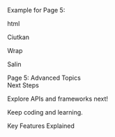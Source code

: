 Example for Page 5:

html

Ciutkan

Wrap

Salin
<div class="page" data-page="5">
    <div class="header">
        <div class="title">Page 5: Advanced Topics</div>
        <div class="icon">
            <i class="fas fa-chevron-down"></i>
        </div>
    </div>
    <div class="author">Next Steps</div>
    <div class="body">
        <p>Explore APIs and frameworks next!</p>
        <p>Keep coding and learning.</p>
    </div>
</div>
Key Features Explained